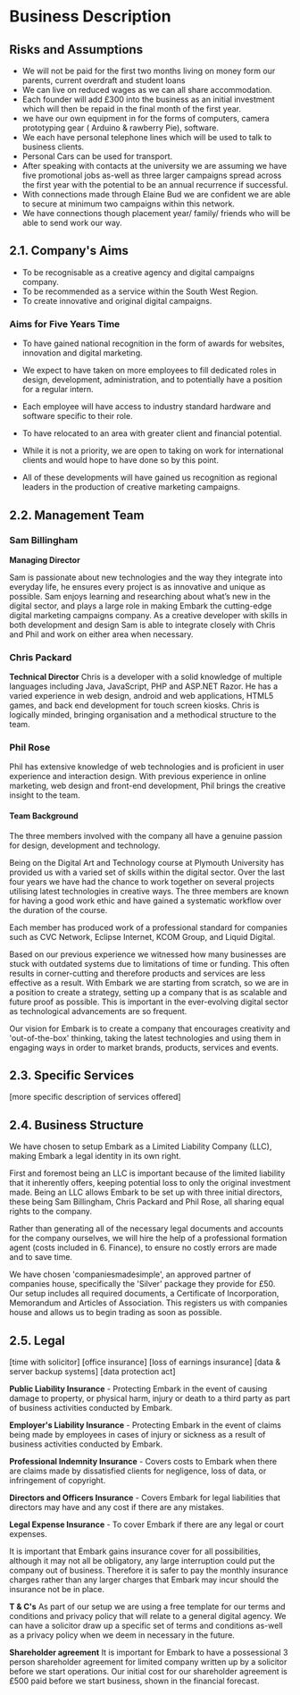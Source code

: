 # Business Description

## Risks and Assumptions

- We will not be paid for the first two months living on money form our parents, current overdraft and student loans
- We can live on reduced wages as we can all share accommodation.
- Each founder will add £300 into the business as an initial investment which will then be repaid in the final month of the first year.
- we have our own equipment in for the forms of computers, camera prototyping gear ( Arduino & rawberry Pie), software.
- We each have personal telephone lines which will be used to talk to business clients.
- Personal Cars can be used for transport.
- After speaking with contacts at the university we are assuming we have five promotional jobs as-well as three larger campaigns spread across the first year with the potential to be an annual recurrence if successful.
- With connections made through Elaine Bud we are confident we are able to secure at minimum two campaigns within this network.
- We have connections though placement year/ family/ friends who will be able to send work our way.

## 2.1. Company's Aims

- To be recognisable as a creative agency and digital campaigns company.
- To be recommended as a service within the South West Region.
- To create innovative and original digital campaigns.


### Aims for Five Years Time

* To have gained national recognition in the form of awards for websites, innovation and digital marketing.

* We expect to have taken on more employees to fill dedicated roles in design, development, administration, and to potentially have a position for a regular intern.

* Each employee will have access to industry standard hardware and software specific to their role.

* To have relocated to an area with greater client and financial potential.

* While it is not a priority, we are open to taking on work for international clients and would hope to have done so by this point.

* All of these developments will have gained us recognition as regional leaders in the production of creative marketing campaigns.

## 2.2. Management Team

### Sam Billingham

**Managing Director**

Sam is passionate about new technologies and the way they integrate into everyday life, he ensures every project is as innovative and unique as possible. Sam enjoys learning and researching about what’s new in the digital sector, and plays a large role in making Embark the cutting-edge digital marketing campaigns company. As a creative developer with skills in both development and design Sam is able to integrate closely with Chris and Phil and work on either area when necessary. 

### Chris Packard

**Technical Director**
Chris is a developer with a solid knowledge of multiple languages including Java, JavaScript, PHP and ASP.NET Razor. He has a varied experience in web design, android and web applications, HTML5 games, and back end development for touch screen kiosks. Chris is logically minded, bringing organisation and a methodical structure to the team.

### Phil Rose

Phil has extensive knowledge of web technologies and is proficient in user experience and interaction design.  With previous experience in online marketing, web design and front-end development, Phil brings the creative insight to the team.

#### Team Background

The three members involved with the company all have a genuine passion for design, development and technology.  

Being on the Digital Art and Technology course at Plymouth University has provided us with a varied set of skills within the digital sector.  Over the last four years we have had the chance to work together on several projects utilising latest technologies in creative ways.  The three members are known for having a good work ethic and have gained a systematic workflow over the duration of the course.

Each member has produced work of a professional standard for companies such as CVC Network, Eclipse Internet, KCOM Group, and Liquid Digital.

Based on our previous experience we witnessed how many businesses are stuck with outdated systems due to limitations of time or funding.  This often results in corner-cutting and therefore products and services are less effective as a result.  With Embark we are starting from scratch, so we are in a position to create a strategy, setting up a company that is as scalable and future proof as possible.  This is important in the ever-evolving digital sector as technological advancements are so frequent.

Our vision for Embark is to create a company that encourages creativity and 'out-of-the-box' thinking, taking the latest technologies and using them in engaging ways in order to market brands, products, services and events.

## 2.3. Specific Services

[more specific description of services offered]

## 2.4. Business Structure

We have chosen to setup Embark as a Limited Liability Company (LLC), making Embark a legal identity in its own right.

First and foremost being an LLC is important because of the limited liability that it inherently offers, keeping potential loss to only the original investment made.  Being an LLC allows Embark to be set up with three initial directors, these being Sam Billingham, Chris Packard and Phil Rose, all sharing equal rights to the company.

Rather than generating all of the necessary legal documents and accounts for the company ourselves, we will hire the help of a professional formation agent (costs included in 6. Finance), to ensure no costly errors are made and to save time.

We have chosen 'companiesmadesimple', an approved partner of companies house, specifically the 'Silver' package they provide for £50.  Our setup includes all required documents, a Certificate of Incorporation, Memorandum and Articles of Association.  This registers us with companies house and allows us to begin trading as soon as possible.

## 2.5. Legal

[time with solicitor]
[office insurance]
[loss of earnings insurance]
[data & server backup systems]
[data protection act]

**Public Liability Insurance** - Protecting Embark in the event of causing damage to property, or physical harm, injury or death to a third party as part of business activities conducted by Embark.

**Employer's Liability Insurance** - Protecting Embark in the event of claims being made by employees in cases of injury or sickness as a result of business activities conducted by Embark.

**Professional Indemnity Insurance** - Covers costs to Embark when there are claims made by dissatisfied clients for negligence, loss of data, or infringement of copyright.

**Directors and Officers Insurance** - Covers Embark for legal liabilities that directors may have and any cost if there are any mistakes.

**Legal Expense Insurance** - To cover Embark if there are any legal or court expenses.

It is important that Embark gains insurance cover for all possibilities, although it may not all be obligatory, any large interruption could put the company out of business. Therefore it is safer to pay the monthly insurance charges rather than any larger charges that Embark may incur should the insurance not be in place.

**T & C's**
As part of our setup we are using a free template for our terms and conditions and privacy policy that will relate to a general digital agency. We can have a solicitor draw up a specific set of terms and conditions as-well as a privacy policy when we deem in necessary in the future.

**Shareholder agreement**
It is important for Embark to have a possessional 3 person shareholder agreement for limited company written up by a solicitor before we start operations. Our initial cost for our shareholder agreement is £500 paid before we start business, shown in the financial forecast.


